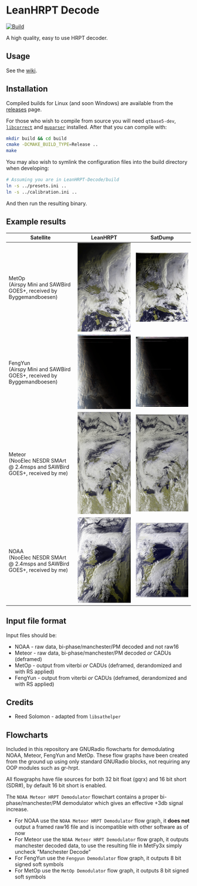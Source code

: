 # LeanHRPT Decode

[![Build](https://github.com/Xerbo/LeanHRPT-Decode/actions/workflows/build.yml/badge.svg)](https://github.com/Xerbo/LeanHRPT-Decode/actions/workflows/build.yml)

A high quality, easy to use HRPT decoder.

## Usage

See the [wiki](https://github.com/Xerbo/LeanHRPT-Decode/wiki).

## Installation

Compiled builds for Linux (and soon Windows) are available from the [releases](https://github.com/Xerbo/LeanHRPT-Decode/releases) page.

For those who wish to compile from source you will need `qtbase5-dev`, [`libcorrect`](https://github.com/quiet/libcorrect) and [`muparser`](https://github.com/beltoforion/muparser) installed. After that you can compile with:

```sh
mkdir build && cd build
cmake -DCMAKE_BUILD_TYPE=Release ..
make
```

You may also wish to symlink the configuration files into the build directory when developing:

```sh
# Assuming you are in LeanHRPT-Decode/build
ln -s ../presets.ini ..
ln -s ../calibration.ini ..
```

And then run the resulting binary.

## Example results

|Satellite|LeanHRPT|SatDump|
 -|-|-
|MetOp<br/>(Airspy Mini and SAWBird GOES+, received by Byggemandboesen)|![A MetOp image from LeanHRPT](images/metop-example.jpg)|![A MetOp image from SatDump](images/metop-satdump.jpg)|
|FengYun<br/>(Airspy Mini and SAWBird GOES+, received by Byggemandboesen)|![A FengYun image from LeanHRPT](images/fengyun-example.jpg)|![A FengYun image from SatDump](images/fengyun-satdump.jpg)|
|Meteor<br/>(NooElec NESDR SMArt @ 2.4msps and SAWBird GOES+, received by me)|![A Meteor image from LeanHRPT](images/meteor-example.jpg)|![A Meteor image from SatDump](images/meteor-satdump.jpg)|
|NOAA<br/>(NooElec NESDR SMArt @ 2.4msps and SAWBird GOES+, received by me)|![A NOAA image from LeanHRPT](images/noaa-example.jpg)|![A NOAA image from SatDump](images/noaa-satdump.jpg)|

## Input file format

Input files should be:

 - NOAA - raw data, bi-phase/manchester/PM decoded and not raw16
 - Meteor - raw data, bi-phase/manchester/PM decoded *or* CADUs (deframed)
 - MetOp - output from viterbi *or* CADUs (deframed, derandomized and with RS applied)
 - FengYun - output from viterbi *or* CADUs (deframed, derandomized and with RS applied)

## Credits

 - Reed Solomon - adapted from `libsathelper`

## Flowcharts

Included in this repository are GNURadio flowcharts for demodulating NOAA, Meteor, FengYun and MetOp. These flow graphs have been created from the ground up using only standard GNURadio blocks, not requiring any OOP modules such as gr-hrpt.

All flowgraphs have file sources for both 32 bit float (gqrx) and 16 bit short (SDR#), by default 16 bit short is enabled.

The `NOAA Meteor HRPT Demodulator` flowchart contains a proper bi-phase/manchester/PM demodulator which gives an effective +3db signal increase.

 - For NOAA use the `NOAA Meteor HRPT Demodulator` flow graph, it **does not** output a framed raw16 file and is incompatible with other software as of now
 - For Meteor use the `NOAA Meteor HRPT Demodulator` flow graph, it outputs manchester decoded data, to use the resulting file in MetFy3x simply uncheck "Manchester Decode"
 - For FengYun use the `Fengyun Demodulator` flow graph, it outputs 8 bit signed soft symbols
 - For MetOp use the `MetOp Demodulator` flow graph, it outputs 8 bit signed soft symbols
